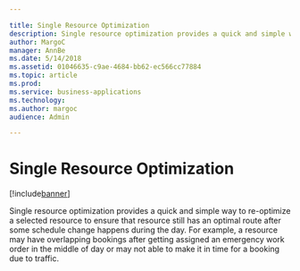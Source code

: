 ```yaml
---

title: Single Resource Optimization
description: Single resource optimization provides a quick and simple way to re-optimize a selected resource to ensure that resource still has an optimal route after some schedule change happens during the day.
author: MargoC
manager: AnnBe
ms.date: 5/14/2018
ms.assetid: 01046635-c9ae-4684-bb62-ec566cc77884
ms.topic: article
ms.prod: 
ms.service: business-applications
ms.technology: 
ms.author: margoc
audience: Admin

---
```

#  Single Resource Optimization


[!include[banner](../../../../includes/banner.md)]

Single resource optimization provides a quick and simple way to re-optimize a
selected resource to ensure that resource still has an optimal route after some
schedule change happens during the day. For example, a resource may have
overlapping bookings after getting assigned an emergency work order in the
middle of day or may not able to make it in time for a booking due to traffic.
